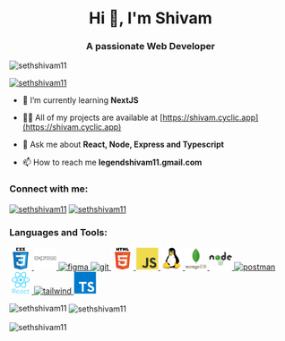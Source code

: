 <h1 align="center">Hi 👋, I'm Shivam</h1>
<h3 align="center">A passionate Web Developer</h3>

<p align="left"> <img src="https://komarev.com/ghpvc/?username=sethshivam11&label=Profile%20views&color=0e75b6&style=flat" alt="sethshivam11" /> </p>

<p align="left"> <a href="https://twitter.com/sethshivam11" target="blank"><img src="https://img.shields.io/twitter/follow/sethshivam11?logo=twitter&style=for-the-badge" alt="sethshivam11" /></a> </p>

- 🌱 I’m currently learning **NextJS**

- 👨‍💻 All of my projects are available at [https://shivam.cyclic.app](https://shivam.cyclic.app)

- 💬 Ask me about **React, Node, Express and Typescript**

- 📫 How to reach me **legendshivam11.gmail.com**

<h3 align="left">Connect with me:</h3>
<p align="left">
<a href="https://twitter.com/sethshivam11" target="blank"><img align="center" src="https://raw.githubusercontent.com/rahuldkjain/github-profile-readme-generator/master/src/images/icons/Social/twitter.svg" alt="sethshivam11" height="30" width="40" /></a>
<a href="https://linkedin.com/in/sethshivam11" target="blank"><img align="center" src="https://raw.githubusercontent.com/rahuldkjain/github-profile-readme-generator/master/src/images/icons/Social/linked-in-alt.svg" alt="sethshivam11" height="30" width="40" /></a>
</p>

<h3 align="left">Languages and Tools:</h3>
<p align="left"> <a href="https://www.w3schools.com/css/" target="_blank" rel="noreferrer"> <img src="https://raw.githubusercontent.com/devicons/devicon/master/icons/css3/css3-original-wordmark.svg" alt="css3" width="40" height="40"/> </a> <a href="https://expressjs.com" target="_blank" rel="noreferrer"> <img src="https://raw.githubusercontent.com/devicons/devicon/master/icons/express/express-original-wordmark.svg" alt="express" width="40" height="40"/> </a> <a href="https://www.figma.com/" target="_blank" rel="noreferrer"> <img src="https://www.vectorlogo.zone/logos/figma/figma-icon.svg" alt="figma" width="40" height="40"/> </a> <a href="https://git-scm.com/" target="_blank" rel="noreferrer"> <img src="https://www.vectorlogo.zone/logos/git-scm/git-scm-icon.svg" alt="git" width="40" height="40"/> </a> <a href="https://www.w3.org/html/" target="_blank" rel="noreferrer"> <img src="https://raw.githubusercontent.com/devicons/devicon/master/icons/html5/html5-original-wordmark.svg" alt="html5" width="40" height="40"/> </a> <a href="https://developer.mozilla.org/en-US/docs/Web/JavaScript" target="_blank" rel="noreferrer"> <img src="https://raw.githubusercontent.com/devicons/devicon/master/icons/javascript/javascript-original.svg" alt="javascript" width="40" height="40"/> </a> <a href="https://www.linux.org/" target="_blank" rel="noreferrer"> <img src="https://raw.githubusercontent.com/devicons/devicon/master/icons/linux/linux-original.svg" alt="linux" width="40" height="40"/> </a> <a href="https://www.mongodb.com/" target="_blank" rel="noreferrer"> <img src="https://raw.githubusercontent.com/devicons/devicon/master/icons/mongodb/mongodb-original-wordmark.svg" alt="mongodb" width="40" height="40"/> </a> <a href="https://nodejs.org" target="_blank" rel="noreferrer"> <img src="https://raw.githubusercontent.com/devicons/devicon/master/icons/nodejs/nodejs-original-wordmark.svg" alt="nodejs" width="40" height="40"/> </a> <a href="https://postman.com" target="_blank" rel="noreferrer"> <img src="https://www.vectorlogo.zone/logos/getpostman/getpostman-icon.svg" alt="postman" width="40" height="40"/> </a> <a href="https://reactjs.org/" target="_blank" rel="noreferrer"> <img src="https://raw.githubusercontent.com/devicons/devicon/master/icons/react/react-original-wordmark.svg" alt="react" width="40" height="40"/> </a> <a href="https://tailwindcss.com/" target="_blank" rel="noreferrer"> <img src="https://www.vectorlogo.zone/logos/tailwindcss/tailwindcss-icon.svg" alt="tailwind" width="40" height="40"/> </a> <a href="https://www.typescriptlang.org/" target="_blank" rel="noreferrer"> <img src="https://raw.githubusercontent.com/devicons/devicon/master/icons/typescript/typescript-original.svg" alt="typescript" width="40" height="40"/> </a> </p>

<p><img align="left" src="https://github-readme-stats.vercel.app/api/top-langs?username=sethshivam11&show_icons=true&locale=en&layout=compact" alt="sethshivam11" /></p>

<p>&nbsp;<img align="center" src="https://github-readme-stats.vercel.app/api?username=sethshivam11&show_icons=true&locale=en" alt="sethshivam11" /></p>

<p><img align="center" src="https://github-readme-streak-stats.herokuapp.com/?user=sethshivam11&" alt="sethshivam11" /></p>
